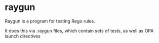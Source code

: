 # raygun

Raygun is a program for testing Rego rules. 

It does this via .raygun files, which contain sets of tests, as well as OPA launch directives




